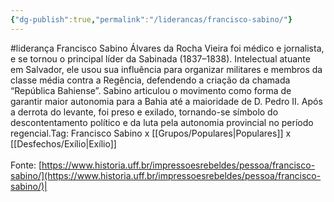 ```yaml
---
{"dg-publish":true,"permalink":"/liderancas/francisco-sabino/"}
---
```


#liderança
Francisco Sabino Álvares da Rocha Vieira foi médico e jornalista, e se tornou o principal líder da Sabinada (1837–1838). Intelectual atuante em Salvador, ele usou sua influência para organizar militares e membros da classe média contra a Regência, defendendo a criação da chamada “República Bahiense”. Sabino articulou o movimento como forma de garantir maior autonomia para a Bahia até a maioridade de D. Pedro II. Após a derrota do levante, foi preso e exilado, tornando-se símbolo do descontentamento político e da luta pela autonomia provincial no período regencial.Tag: Francisco Sabino x [[Grupos/Populares\|Populares]] x  [[Desfechos/Exílio\|Exílio]]<br><br>Fonte: [https://www.historia.uff.br/impressoesrebeldes/pessoa/francisco-sabino/](https://www.historia.uff.br/impressoesrebeldes/pessoa/francisco-sabino/)|